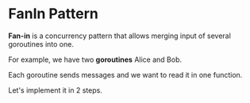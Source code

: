 # FanIn Pattern

__Fan-in__ is a concurrency pattern that allows merging input of several goroutines into one.

For example, we have two __goroutines__ Alice and Bob.

Each goroutine sends messages and we want to read it in one function.

Let's implement it in 2 steps.